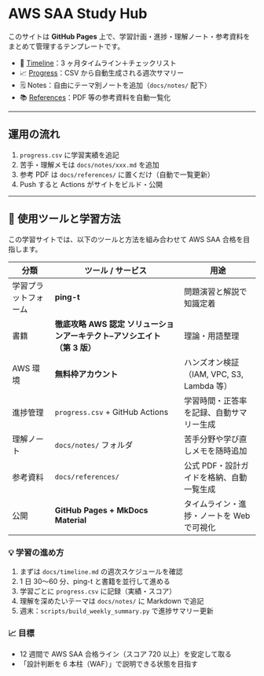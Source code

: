 # AWS SAA Study Hub

このサイトは **GitHub Pages** 上で、学習計画・進捗・理解ノート・参考資料をまとめて管理するテンプレートです。

- 📅 [Timeline](timeline.md)：3 ヶ月タイムライン＋チェックリスト
- 📈 [Progress](progress.md)：CSV から自動生成される週次サマリー
- 🗒️ Notes：自由にテーマ別ノートを追加（`docs/notes/` 配下）
- 📚 [References](references/index.md)：PDF 等の参考資料を自動一覧化

---

## 運用の流れ

1. `progress.csv` に学習実績を追記
2. 苦手・理解メモは `docs/notes/xxx.md` を追加
3. 参考 PDF は `docs/references/` に置くだけ（自動で一覧更新）
4. Push すると Actions がサイトをビルド・公開

---

## 🧰 使用ツールと学習方法

この学習サイトでは、以下のツールと方法を組み合わせて AWS SAA 合格を目指します。

| 分類                 | ツール / サービス                                                        | 用途                                      |
| -------------------- | ------------------------------------------------------------------------ | ----------------------------------------- |
| 学習プラットフォーム | **ping-t**                                                               | 問題演習と解説で知識定着                  |
| 書籍                 | **徹底攻略 AWS 認定 ソリューションアーキテクト–アソシエイト（第 3 版）** | 理論・用語整理                            |
| AWS 環境             | **無料枠アカウント**                                                     | ハンズオン検証（IAM, VPC, S3, Lambda 等） |
| 進捗管理             | `progress.csv` + GitHub Actions                                          | 学習時間・正答率を記録、自動サマリー生成  |
| 理解ノート           | `docs/notes/` フォルダ                                                   | 苦手分野や学び直しメモを随時追加          |
| 参考資料             | `docs/references/`                                                       | 公式 PDF・設計ガイドを格納、自動一覧生成  |
| 公開                 | **GitHub Pages + MkDocs Material**                                       | タイムライン・進捗・ノートを Web で可視化 |

### 💡 学習の進め方

1. まずは `docs/timeline.md` の週次スケジュールを確認
2. 1 日 30〜60 分、ping-t と書籍を並行して進める
3. 学習ごとに `progress.csv` に記録（実績・スコア）
4. 理解を深めたいテーマは `docs/notes/` に Markdown で追記
5. 週末：`scripts/build_weekly_summary.py` で進捗サマリー更新

### 📈 目標

- 12 週間で AWS SAA 合格ライン（スコア 720 以上）を安定して取る
- 「設計判断を 6 本柱（WAF）」で説明できる状態を目指す
